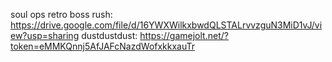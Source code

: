 soul ops retro boss rush: https://drive.google.com/file/d/16YWXWilkxbwdQLSTALrvvzguN3MiD1vJ/view?usp=sharing
dustdustdust: https://gamejolt.net/?token=eMMKQnnj5AfJAFcNazdWofxkkxauTr
